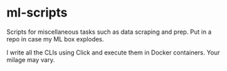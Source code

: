 # ml-scripts
Scripts for miscellaneous tasks such as data scraping and prep. Put in a repo in case my ML box explodes.

I write all the CLIs using Click and execute them in Docker containers. Your milage may vary.
